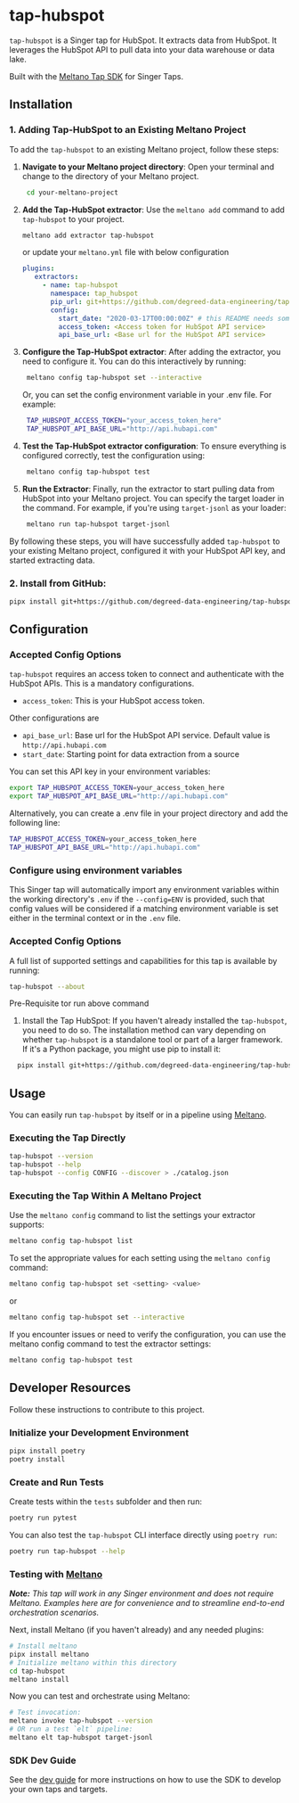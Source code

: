 # tap-hubspot

`tap-hubspot` is a Singer tap for HubSpot. It extracts data from HubSpot. It leverages the HubSpot API to pull data into your data warehouse or data lake.

Built with the [Meltano Tap SDK](https://sdk.meltano.com) for Singer Taps.


## Installation

### 1. Adding Tap-HubSpot to an Existing Meltano Project

To add the `tap-hubspot` to an existing Meltano project, follow these steps:

1. **Navigate to your Meltano project directory**:
  Open your terminal and change to the directory of your Meltano project.
  
   ```bash 
    cd your-meltano-project
   ```

2. **Add the Tap-HubSpot extractor**:
   Use the `meltano add` command to add `tap-hubspot` to your project.
   
   ```bash
   meltano add extractor tap-hubspot
   ```

   or update your `meltano.yml` file with below configuration
   ```yaml
   plugins:
      extractors:
        - name: tap-hubspot
          namespace: tap_hubspot
          pip_url: git+https://github.com/degreed-data-engineering/tap-hubspot
          config:
            start_date: "2020-03-17T00:00:00Z" # this README needs some updates, especially here in the parameters section
            access_token: <Access token for HubSpot API service>
            api_base_url: <Base url for the HubSpot API service>
   ```

3. **Configure the Tap-HubSpot extractor**:
   After adding the extractor, you need to configure it. You can do this interactively by running:
   
   ```bash
    meltano config tap-hubspot set --interactive
   ```
   Or, you can set the config environment variable in your .env file. For example:
   ```bash
    TAP_HUBSPOT_ACCESS_TOKEN="your_access_token_here"
    TAP_HUBSPOT_API_BASE_URL="http://api.hubapi.com"
   ```

4. **Test the Tap-HubSpot extractor configuration**:
   To ensure everything is configured correctly, test the configuration using:
   
   ```bash
    meltano config tap-hubspot test
   ```

5. **Run the Extractor**:
   Finally, run the extractor to start pulling data from HubSpot into your Meltano project. You can specify the target loader in the command. For example, if you're using `target-jsonl` as your loader:

   ```bash
    meltano run tap-hubspot target-jsonl
   ```

By following these steps, you will have successfully added `tap-hubspot` to your existing Meltano project, configured it with your HubSpot API key, and started extracting data.

### 2. Install from GitHub:

```bash
pipx install git+https://github.com/degreed-data-engineering/tap-hubspot.git
```

## Configuration

### Accepted Config Options

`tap-hubspot` requires an access token to connect and authenticate with the HubSpot APIs. This is a mandatory configurations. 

  - `access_token`: This is your HubSpot access token. 

<!-- updates are needed here below as well -->
Other configurations are
  - `api_base_url`: Base url for the HubSpot API service. Default value is `http://api.hubapi.com`
  - `start_date`: Starting point for data extraction from a source 

You can set this API key in your environment variables:

```bash
export TAP_HUBSPOT_ACCESS_TOKEN=your_access_token_here
export TAP_HUBSPOT_API_BASE_URL="http://api.hubapi.com"
```

Alternatively, you can create a .env file in your project directory and add the following line:

```bash
TAP_HUBSPOT_ACCESS_TOKEN=your_access_token_here
TAP_HUBSPOT_API_BASE_URL="http://api.hubapi.com"
```

### Configure using environment variables

This Singer tap will automatically import any environment variables within the working directory's
`.env` if the `--config=ENV` is provided, such that config values will be considered if a matching
environment variable is set either in the terminal context or in the `.env` file.

### Accepted Config Options

A full list of supported settings and capabilities for this tap is available by running:

```bash
tap-hubspot --about
```
Pre-Requisite tor run above command

1. Install the Tap HubSpot: If you haven't already installed the `tap-hubspot`, you need to do so. The installation method can vary depending on whether `tap-hubspot` is a standalone tool or part of a larger framework. If it's a Python package, you might use pip to install it: 

```bash
  pipx install git+https://github.com/degreed-data-engineering/tap-hubspot.git
  ```

<!-- ### Source Authentication and Authorization -->
<!--
Developer TODO: If your tap requires special access on the source system, or any special authentication requirements, provide those here. # is this comment still relevant?
-->

## Usage

You can easily run `tap-hubspot` by itself or in a pipeline using [Meltano](https://meltano.com/).

### Executing the Tap Directly

```bash
tap-hubspot --version
tap-hubspot --help
tap-hubspot --config CONFIG --discover > ./catalog.json
```

### Executing the Tap Within A Meltano Project

Use the `meltano config` command to list the settings your extractor supports:

```bash
meltano config tap-hubspot list
```
To set the appropriate values for each setting using the `meltano config` command:

```bash
meltano config tap-hubspot set <setting> <value>
```
or 

```bash
meltano config tap-hubspot set --interactive
```

If you encounter issues or need to verify the configuration, you can use the meltano config command to test the extractor settings:

```bash
meltano config tap-hubspot test
```


## Developer Resources

Follow these instructions to contribute to this project.

### Initialize your Development Environment

```bash
pipx install poetry
poetry install
```

### Create and Run Tests

Create tests within the `tests` subfolder and
  then run:

```bash
poetry run pytest
```

You can also test the `tap-hubspot` CLI interface directly using `poetry run`:

```bash
poetry run tap-hubspot --help
```

### Testing with [Meltano](https://www.meltano.com)

_**Note:** This tap will work in any Singer environment and does not require Meltano.
Examples here are for convenience and to streamline end-to-end orchestration scenarios._

<!--
Developer TODO:
Your project comes with a custom `meltano.yml` project file already created. Open the `meltano.yml` and follow any "TODO" items listed in # please check all "TODO" in this repo
the file.
-->

Next, install Meltano (if you haven't already) and any needed plugins:

```bash
# Install meltano
pipx install meltano
# Initialize meltano within this directory
cd tap-hubspot
meltano install
```

Now you can test and orchestrate using Meltano:

```bash
# Test invocation:
meltano invoke tap-hubspot --version
# OR run a test `elt` pipeline:
meltano elt tap-hubspot target-jsonl
```

### SDK Dev Guide

See the [dev guide](https://sdk.meltano.com/en/latest/dev_guide.html) for more instructions on how to use the SDK to
develop your own taps and targets.
